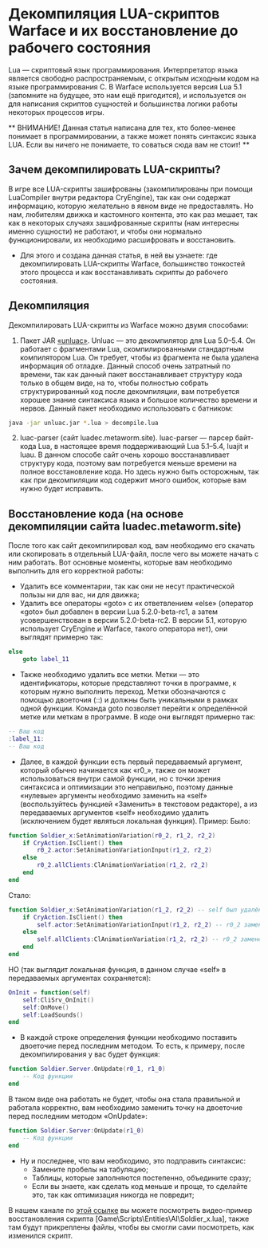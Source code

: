 # Декомпиляция LUA-скриптов Warface и их восстановление до рабочего состояния

Lua — скриптовый язык программирования. Интерпретатор языка является свободно распространяемым, с открытым исходным кодом на языке программирования C. В Warface используется версия Lua 5.1 (запомните на будущее, это нам ещё пригодится), и используется он для написания скриптов сущностей и большинства логики работы некоторых процессов игры.

** ВНИМАНИЕ! Данная статья написана для тех, кто более-менее понимает в программировании, а также может понять синтаксис языка LUA. Если вы ничего не понимаете, то соваться сюда вам не стоит! **

## Зачем декомпилировать LUA-скрипты?

В игре все LUA-скрипты зашифрованы (закомпилированы при помощи LuaCompiler внутри редактора CryEngine), так как они содержат информацию, которую желательно в явном виде не предоставлять. Но нам, любителям движка и кастомного контента, это как раз мешает, так как в некоторых случаях зашифрованные скрипты (нам интересны именно сущности) не работают, и чтобы они нормально функционировали, их необходимо расшифровать и восстановить.
* Для этого и создана данная статья, в ней вы узнаете: где декомпилировать LUA-скрипты Warface, большинство тонкостей этого процесса и как восстанавливать скрипты до рабочего состояния.

## Декомпиляция

Декомпилировать LUA-скрипты из Warface можно двумя способами:
1. Пакет JAR [«unluac»](https://sourceforge.net/projects/unluac/). Unluac — это декомпилятор для Lua 5.0–5.4. Он работает с фрагментами Lua, скомпилированными стандартным компилятором Lua. Он требует, чтобы из фрагмента не была удалена информация об отладке. Данный способ очень затратный по времени, так как данный пакет восстанавливает структуру кода только в общем виде, на то, чтобы полностью собрать структурированный код после декомпиляции, вам потребуется хорошее знание синтаксиса языка и большое количество времени и нервов. Данный пакет необходимо использовать с батником:
```bash
java -jar unluac.jar *.lua > decompile.lua
```
2. luac-parser (сайт luadec.metaworm.site). luac-parser — парсер байт-кода Lua, в настоящее время поддерживающий Lua 5.1–5.4, luajit и luau. В данном способе сайт очень хорошо восстанавливает структуру кода, поэтому вам потребуется меньше времени на полное восстановление кода. Но здесь нужно быть осторожным, так как при декомпиляции код содержит много ошибок, которые вам нужно будет исправить.

## Восстановление кода (на основе декомпиляции сайта luadec.metaworm.site)

После того как сайт декомпилировал код, вам необходимо его скачать или скопировать в отдельный LUA-файл, после чего вы можете начать с ним работать. Вот основные моменты, которые вам необходимо выполнить для его корректной работы:
* Удалить все комментарии, так как они не несут практической пользы ни для вас, ни для движка;
* Удалить все операторы «goto» с их ответвлением «else» (оператор «goto» был добавлен в версии Lua 5.2.0-beta-rc1, а затем усовершенствован в версии 5.2.0-beta-rc2. В версии 5.1, которую использует CryEngine и Warface, такого оператора нет), они выглядят примерно так:
```lua
else
    goto label_11
```
* Также необходимо удалить все метки. Метки — это идентификаторы, которые представляют точки в программе, к которым нужно выполнить переход. Метки обозначаются с помощью двоеточия (::) и должны быть уникальными в рамках одной функции. Команда goto позволяет перейти к определённой метке или меткам в программе. В коде они выглядят примерно так:
```lua
-- Ваш код
:label_11:
-- Ваш код
```
* Далее, в каждой функции есть первый передаваемый аргумент, который обычно начинается как «r0_», также он может использоваться внутри самой функции, но с точки зрения синтаксиса и оптимизации это неправильно, поэтому данные «нулевые» аргументы необходимо заменить на «self» (воспользуйтесь функцией «Заменить» в текстовом редакторе), а из передаваемых аргументов «self» необходимо удалить (исключением будет являться локальная функция). Пример:
Было:
```lua
function Soldier_x:SetAnimationVariation(r0_2, r1_2, r2_2)
	if CryAction.IsClient() then
		r0_2.actor:SetAnimationVariationInput(r1_2, r2_2)
	else
		r0_2.allClients:ClAnimationVariation(r1_2, r2_2)
	end
end
```
Стало:
```lua
function Soldier_x:SetAnimationVariation(r1_2, r2_2) -- self был удалён из передаваемых аргументов
	if CryAction.IsClient() then
		self.actor:SetAnimationVariationInput(r1_2, r2_2) -- r0_2 заменён на self
	else
		self.allClients:ClAnimationVariation(r1_2, r2_2) -- r0_2 заменён на self
	end
end
```
НО (так выглядит локальная функция, в данном случае «self» в передаваемых аргументах сохраняется):
```lua
OnInit = function(self)
	self:CliSrv_OnInit()
	self:OnMove()
	self:LoadSounds()
end
```
* В каждой строке определения функции необходимо поставить двоеточие перед последним методом. То есть, к примеру, после декомпилирования у вас будет функция:
```lua
function Soldier.Server.OnUpdate(r0_1, r1_0)
	-- Код функции
end
```
В таком виде она работать не будет, чтобы она стала правильной и работала корректно, вам необходимо заменить точку на двоеточие перед последним методом «OnUpdate»:
```lua
function Soldier.Server:OnUpdate(r1_0)
	-- Код функции
end
```
* Ну и последнее, что вам необходимо, это подправить синтаксис:
	* Замените пробелы на табуляцию;
	* Таблицы, которые заполняются постепенно, объедините сразу;
	* Если вы знаете, как сделать код меньше и проще, то сделайте это, так как оптимизация никогда не повредит;

В нашем канале по [этой ссылке]() вы можете посмотреть видео-пример восстановления скрипта \[Game\Scripts\Entities\AI\Soldier_x.lua\], также там будут прикреплены файлы, чтобы вы смогли сами посмотреть, как изменился скрипт.
